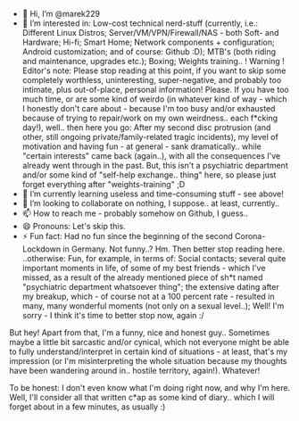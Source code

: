 - 👋 Hi, I’m @marek229
- 👀 I’m interested in: Low-cost technical nerd-stuff (currently, i.e.: Different Linux Distros; Server/VM/VPN/Firewall/NAS - both Soft- and Hardware; Hi-fi; Smart Home; Network components + configuration; Android customization; and of course: Github :D);
MTB's (both riding and maintenance, upgrades etc.); Boxing; Weights training..
! Warning ! Editor's note:
Please stop reading at this point, if you want to skip some completely worthless, uninteresting, super-negative, and probably too intimate, plus out-of-place, personal information! Please.
If you have too much time, or are some kind of weirdo (in whatever kind of way - which I honestly don't care about - because I'm too busy and/or exhausted because of trying to repair/work on my own weirdness.. each f*cking day!), well.. then here you go: After my second disc protrusion (and other, still ongoing private/family-related tragic incidents), my level of motivation and having fun - at general - sank dramatically.. while "certain interests" came back (again..), with all the consequences I've already went through in the past. But, this isn't a psychiatric department and/or some kind of "self-help exchange.. thing" here, so please just forget everything after "weights-training" ;D
- 🌱 I’m currently learning useless and time-consuming stuff - see above!
- 💞️ I’m looking to collaborate on nothing, I suppose.. at least, currently..
- 📫 How to reach me - probably somehow on Github, I guess..
- 😄 Pronouns: Let's skip this.
- ⚡ Fun fact: Had no fun since the beginning of the second Corona-Lockdown in Germany. Not funny..? Hm. Then better stop reading here.
..otherwise: Fun, for example, in terms of: Social contacts; several quite important moments in life, of some of my best friends - which I've missed, as a result of the already mentioned piece of sh*t named "psychiatric department whatsoever thing"; the extensive dating after my breakup, which - of course not at a 100 percent rate - resulted in many, many wonderful moments (not only on a sexual level..); Well! I'm sorry - I think it's time to better stop now, again :/

But hey! Apart from that, I'm a funny, nice and honest guy.. Sometimes maybe a little bit sarcastic and/or cynical, which not everyone might be able to fully understand/interpret in certain kind of situations - at least, that's my impression (or I'm misinterpreting the whole situation because my thoughts have been wandering around in.. hostile territory, again!). 
Whatever! 

To be honest: I don't even know what I'm doing right now, and why I'm here. Well, I'll consider all that written c*ap as some kind of diary.. which I will forget about in a few minutes, as usually :)

<!---
marek229/marek229 is a ✨ special ✨ repository because its `README.md` (this file) appears on your GitHub profile.
You can click the Preview link to take a look at your changes.
--->

